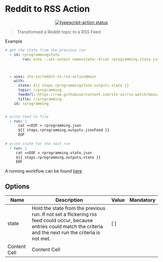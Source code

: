 # Reddit to RSS Action
<p align="center">
  <a href="https://github.com/actions/typescript-action/actions"><img alt="typescript-action status" src="https://github.com/actions/typescript-action/workflows/build-test/badge.svg"></a>
</p>


> Transformed a Reddit topic to a RSS Feed

Example

```yaml
# get the state from the previous run
  - id: rprogrammingstate
        run: echo ::set-output name=state::$(cat rprogramming.state.json)



  - uses: ste-xx/reddit-to-rss-action@main
    with:
      state: ${{ steps.rprogrammingstate.outputs.state }}
      topic: r/programming
      feedUrl: https://raw.githubusercontent.com/ste-xx/rss-watch/main/rprogramming.json
      title: r/programming
    id: rprogramming


# write feed to file
  - run: | 
      cat <<EOF > rprogramming.json
      ${{ steps.rprogramming.outputs.jsonFeed }}
      EOF
  
# write state for the next run
  - run: | 
     cat <<EOF > rprogramming.state.json
     ${{ steps.rprogramming.outputs.state }}
     EOF
``` 

A running workflow can be found [here](https://github.com/ste-xx/rss-watch)


## Options
| Name  | Description | Value | Mandatory
| ------------- | ------------- | ---- | --- | 
| state  | Hold the state from the previous run. If not set a flickering rss feed could occur, because entries could match the criteria and the next run the criteria is not met.  | [ ]
| Content Cell  | Content Cell  |
